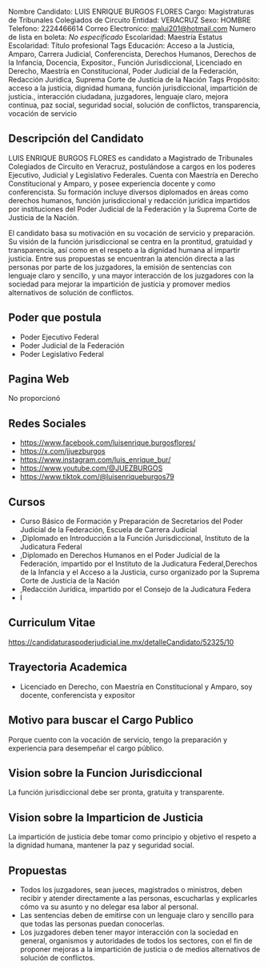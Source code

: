 Nombre Candidato: LUIS ENRIQUE BURGOS FLORES
Cargo: Magistraturas de Tribunales Colegiados de Circuito
Entidad: VERACRUZ
Sexo: HOMBRE
Telefono: 2224466614
Correo Electronico: malui201@hotmail.com
Numero de lista en boleta: *No especificado*
Escolaridad: Maestría
Estatus Escolaridad: Título profesional
Tags Educación: Acceso a la Justicia, Amparo, Carrera Judicial, Conferencista, Derechos Humanos, Derechos de la Infancia, Docencia, Expositor., Función Jurisdiccional, Licenciado en Derecho, Maestría en Constitucional, Poder Judicial de la Federación, Redacción Jurídica, Suprema Corte de Justicia de la Nación
Tags Propósito: acceso a la justicia, dignidad humana, función jurisdiccional, impartición de justicia., interacción ciudadana, juzgadores, lenguaje claro, mejora continua, paz social, seguridad social, solución de conflictos, transparencia, vocación de servicio


## Descripción del Candidato 

LUIS ENRIQUE BURGOS FLORES es candidato a Magistrado de Tribunales Colegiados de Circuito en Veracruz, postulándose a cargos en los poderes Ejecutivo, Judicial y Legislativo Federales. Cuenta con Maestría en Derecho Constitucional y Amparo, y posee experiencia docente y como conferencista. Su formación incluye diversos diplomados en áreas como derechos humanos, función jurisdiccional y redacción jurídica impartidos por instituciones del Poder Judicial de la Federación y la Suprema Corte de Justicia de la Nación.

El candidato basa su motivación en su vocación de servicio y preparación. Su visión de la función jurisdiccional se centra en la prontitud, gratuidad y transparencia, así como en el respeto a la dignidad humana al impartir justicia. Entre sus propuestas se encuentran la atención directa a las personas por parte de los juzgadores, la emisión de sentencias con lenguaje claro y sencillo, y una mayor interacción de los juzgadores con la sociedad para mejorar la impartición de justicia y promover medios alternativos de solución de conflictos.


## Poder que postula

- Poder Ejecutivo Federal
- Poder Judicial de la Federación
- Poder Legislativo Federal


## Pagina Web

No proporcionó


## Redes Sociales

- https://www.facebook.com/luisenrique.burgosflores/
- https://x.com/jjuezburgos
- https://www.instagram.com/luis_enrique_bur/
- https://www.youtube.com/@JUEZBURGOS
- https://www.tiktok.com/@luisenriqueburgos79


## Cursos

- Curso Básico de Formación y Preparación de Secretarios del Poder Judicial de la Federación, Escuela de Carrera Judicial
- ,Diplomado en Introducción a la Función Jurisdiccional, Instituto de la Judicatura Federal
- ,Diplomado en Derechos Humanos en el Poder Judicial de la Federación, impartido por el Instituto de la Judicatura Federal,Derechos de la Infancia y el Acceso a la Justicia, curso organizado por la Suprema Corte de Justicia de la Nación
- ,Redacción Jurídica, impartido por el Consejo de la Judicatura Federa
- l


## Curriculum Vitae

https://candidaturaspoderjudicial.ine.mx/detalleCandidato/52325/10


## Trayectoria Academica

- Licenciado en Derecho, con Maestría en Constitucional y Amparo, soy docente, conferencista y expositor


## Motivo para buscar el Cargo Publico

Porque cuento con la vocación de servicio, tengo la preparación y experiencia para desempeñar el cargo público.


## Vision sobre la Funcion Jurisdiccional

La función jurisdiccional debe ser pronta, gratuita y transparente.


## Vision sobre la Imparticion de Justicia

La impartición de justicia debe tomar como principio y objetivo el respeto a la dignidad humana, mantener la paz y seguridad social.


## Propuestas

- Todos los juzgadores, sean jueces, magistrados o ministros, deben recibir y atender directamente a las personas, escucharlas y explicarles cómo va su asunto y no delegar esa labor al personal.
- Las sentencias deben de emitirse con un lenguaje claro y sencillo para que todas las personas puedan conocerlas.
- Los juzgadores deben tener mayor interacción con la sociedad en general, organismos y autoridades de todos los sectores, con el fin de proponer mejoras a la impartición de justicia o de medios alternativos de solución de conflictos.

